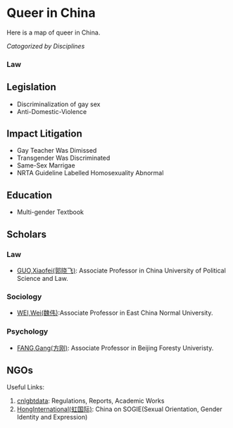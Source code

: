 # Queer in China

Here is a map of queer in China.

*_Catogorized by Disciplines_*

### Law

## Legislation
* Discriminalization of gay sex
* Anti-Domestic-Violence

## Impact Litigation
* Gay Teacher Was Dimissed
* Transgender Was Discriminated
* Same-Sex Marrigae
* NRTA Guideline Labelled Homosexuality Abnormal


## Education
* Multi-gender Textbook

## Scholars
### Law
* [GUO,Xiaofei(郭晓飞)](http://fxy.cupl.edu.cn/info/1091/2610.htm): Associate Professor in China University of Political Science and Law.
### Sociology
* [WEI,Wei(魏伟)](https://www.douban.com/note/558790908/):Associate Professor in East China Normal University.
### Psychology
* [FANG,Gang(方刚)](https://baike.baidu.com/item/方刚/9478294?fr=aladdin): Associate Professor in Beijing Foresty Univeristy.

## NGOs





Useful Links:

1. [cnlgbtdata](https://cnlgbtdata.com/): Regulations, Reports, Academic Works
2. [HongInternational(虹国际)](http://rainbowun.org): China on SOGIE(Sexual Orientation, Gender Identity and Expression)
